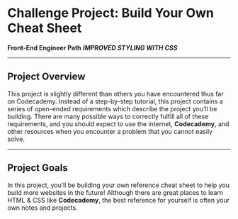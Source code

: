 # Challenge Project: Build Your Own Cheat Sheet
**Front-End Engineer Path**
***IMPROVED STYLING WITH CSS***

___

## Project Overview

This project is slightly different than others you have encountered thus far on Codecademy. Instead of a step-by-step tutorial, this project contains a series of open-ended requirements which describe the project you’ll be building. There are many possible ways to correctly fulfill all of these requirements, and you should expect to use the internet, **Codecademy**, and other resources when you encounter a problem that you cannot easily solve.

___

## Project Goals

In this project, you’ll be building your own reference cheat sheet to help you build more websites in the future! Although there are great places to learn HTML & CSS like **Codecademy**, the best reference for yourself is often your own notes and projects.
